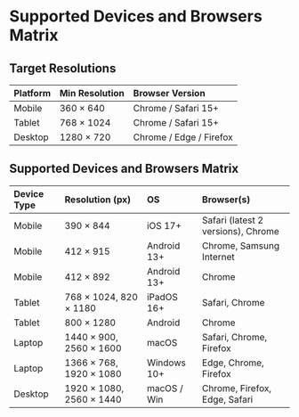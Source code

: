# Supported Devices and Browsers Matrix

## Target Resolutions

| Platform | Min Resolution | Browser Version         |
| :------- | :------------- | :---------------------- |
| Mobile   | 360 × 640      | Chrome / Safari 15+     |
| Tablet   | 768 × 1024     | Chrome / Safari 15+     |
| Desktop  | 1280 × 720     | Chrome / Edge / Firefox |

## Supported Devices and Browsers Matrix

| Device Type | Resolution (px)          | OS          | Browser(s)                         |
| :---------- | :----------------------- | :---------- | :--------------------------------- |
| Mobile      | 390 × 844                | iOS 17+     | Safari (latest 2 versions), Chrome |
| Mobile      | 412 × 915                | Android 13+ | Chrome, Samsung Internet           |
| Mobile      | 412 × 892                | Android 13+ | Chrome                             |
| Tablet      | 768 × 1024, 820 × 1180   | iPadOS 16+  | Safari, Chrome                     |
| Tablet      | 800 × 1280               | Android     | Chrome                             |
| Laptop      | 1440 × 900, 2560 × 1600  | macOS       | Safari, Chrome, Firefox            |
| Laptop      | 1366 × 768, 1920 × 1080  | Windows 10+ | Edge, Chrome, Firefox              |
| Desktop     | 1920 × 1080, 2560 × 1440 | macOS / Win | Chrome, Firefox, Edge, Safari      |
